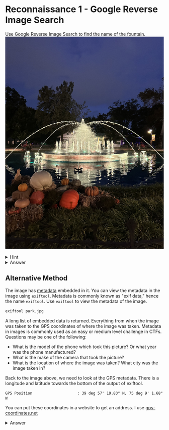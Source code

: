 # Reconnaissance 1 - Google Reverse Image Search
Use Google Reverse Image Search to find the name of the fountain.
![](park.jpeg?raw=true)

<details>
<summary>Hint</summary>

- If you are using Chrome, right click the image and select "Search images with Google."
- If you are using a different browser, save the image and upload it to [Google Images](https://images.google.com/).

</details>

<details>
<summary>Answer</summary>
Franklin Square Fountain
</details>

## Alternative Method

The image has [metadata](https://csrc.nist.gov/glossary/term/metadata) embedded in it. You can view the metadata in the image using `exiftool`. Metadata is commonly known as "exif data," hence the name `exiftool`. Use `exiftool` to view the metadata of the image.

```bash
exiftool park.jpg
```
A long list of embedded data is returned. Everything from when the image was taken to the GPS coordinates of where the image was taken. Metadata in images is commonly used as an easy or medium level challenge in CTFs. Questions may be one of the following:

- What is the model of the phone which took this picture? Or what year was the phone manufactured?
- What is the make of the camera that took the picture?
- What is the location of where the image was taken? What city was the image taken in?

Back to the image above, we need to look at the GPS metadata. There is a longitude and latitude towards the bottom of the output of exiftool. 

```
GPS Position                    : 39 deg 57' 19.83" N, 75 deg 9' 1.68" W
```

You can put these coordinates in a website to get an address. I use [gps-coordinates.net](https://www.gps-coordinates.net/)


<details>
<summary>Answer</summary>

![](park_gps.jpg?raw=true)

</details>